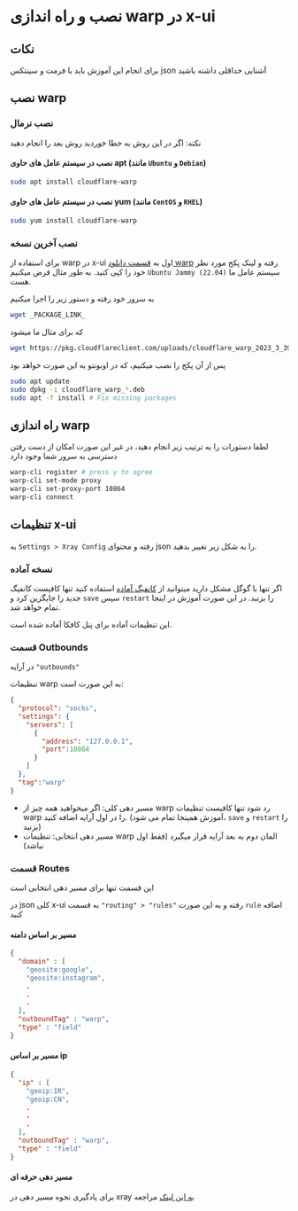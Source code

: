 # نصب و راه اندازی warp در x-ui

## نکات
برای انجام این آموزش باید با فرمت و سینتکس json آشنایی حداقلی داشته باشید

## نصب warp

### نصب نرمال
نکته: اگر در این روش به خطا خوردید روش بعد را انجام دهید

#### نصب در سیستم عامل های حاوی apt (مانند `Ubuntu` و `Debian`)
```bash
sudo apt install cloudflare-warp
```
#### نصب در سیستم عامل های حاوی yum (مانند `CentOS` و `RHEL`)
```bash
sudo yum install cloudflare-warp
```


### نصب آخرین نسخه
برای استفاده از warp در x-ui اول به [قسمت دانلود warp](https://pkg.cloudflareclient.com/packages/cloudflare-warp) رفته و لینک پکج مورد نظر خود را کپی کنید.
به طور مثال فرض میکنیم `Ubuntu Jammy (22.04)` سیستم عامل ما هست.

به سرور خود رفته و دستور زیر را اجرا میکنیم

```bash
wget _PACKAGE_LINK_
```

که برای مثال ما میشود

```bash
wget https://pkg.cloudflareclient.com/uploads/cloudflare_warp_2023_3_398_1_amd64_ddd2a223f7.deb
```

پس از آن پکج را نصب میکنیم، که در اوبونتو به این صورت خواهد بود

```bash
sudo apt update
sudo dpkg -i cloudflare_warp_*.deb
sudo apt -f install # Fix missing packages
```

## راه اندازی warp
لطفا دستورات را به ترتیب زیر انجام دهید، در غیر این صورت امکان از دست رفتن دسترسی به سرور شما وجود دارد


```bash
warp-cli register # press y to agree
warp-cli set-mode proxy
warp-cli set-proxy-port 10864
warp-cli connect
```

## تنظیمات x-ui

به `Settings > Xray Config` رفته و محتوای json را به شکل زیر تغییر بدهید.

### نسخه آماده
اگر تنها با گوگل مشکل دارید میتوانید از [کانفیگ آماده](config_kafka_warp_block-ir.json) استفاده کنید تنها کافیست کانفیگ جدید را جایگزین کرد و `save` سپس `restart` را بزنید. در این صورت آموزش در اینجا تمام خواهد شد.

این تنظیمات آماده برای پنل کافکا آماده شده است.

### قسمت Outbounds
در آرایه `"outbounds"`

تنظیمات warp به این صورت است:
```json
{
  "protocol": "socks",
  "settings": {
    "servers": [
      { 
        "address": "127.0.0.1",
        "port":10864
      }
    ]
  },
  "tag":"warp"
}
```

+ مسیر دهی کلی: اگر میخواهید همه چیز از warp رد شود تنها کافیست تنظیمات warp را در اول آرایه اضافه کنید. (آموزش همینجا تمام می شود، `save` و `restart` را بزنید)
+ مسیر دهی انتخابی: تنظیمات warp المان دوم به بعد آرایه قرار میگیرد (فقط اول نباشد)

### قسمت Routes
این قسمت تنها برای مسیر دهی انتخابی است

در json کلی x-ui به قسمت `"routing" > "rules"` رفته و به این صورت `rule` اضافه کنید

#### مسیر بر اساس دامنه
```json
{
  "domain" : [
    "geosite:google",
    "geosite:instagram",
    .
    .
    .
  ],
  "outboundTag" : "warp",
  "type" : "field"
}
```
#### مسیر بر اساس ip
```json
{
  "ip" : [
    "geoip:IR",
    "geoip:CN",
    .
    .
    .
  ],
  "outboundTag" : "warp",
  "type" : "field"
}
```

#### مسیر دهی حرفه ای
برای یادگیری نحوه مسیر دهی در xray [به این لینک](https://xtls.github.io/config/routing.html) مراجعه
